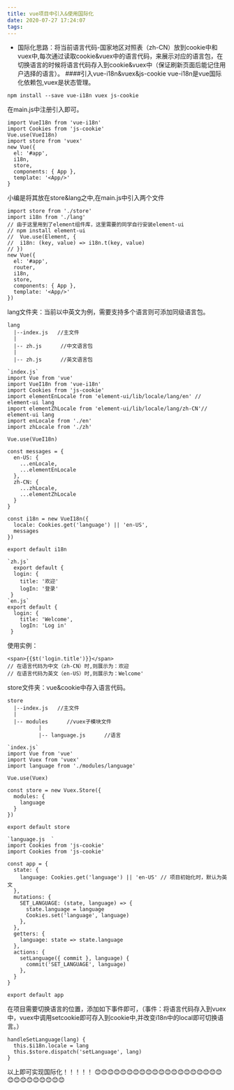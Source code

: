 ```yaml
---
title: vue项目中引入&使用国际化
date: 2020-07-27 17:24:07
tags:
---
```


* 国际化思路：将当前语言代码-国家地区对照表（zh-CN）放到cookie中和vuex中,每次通过读取cookie&vuex中的语言代码，来展示对应的语言包，在切换语言的时候将语言代码存入到cookie&vuex中（保证刷新页面后能记住用户选择的语言）。
####引入vue-i18n&vuex&js-cookie
vue-i18n是vue国际化依赖包,vuex是状态管理。
```
npm install --save vue-i18n vuex js-cookie
```
在main.js中注册引入即可。
```
import VueI18n from 'vue-i18n'
import Cookies from 'js-cookie'
Vue.use(VueI18n)
import store from 'vuex'
new Vue({
  el: '#app',
  i18n,
  store,
  components: { App },
  template: '<App/>'
}
```
小编是将其放在store&lang之中,在main.js中引入两个文件
```
import store from './store'
import i18n from './lang'
// 由于这里用到了element组件库，这里需要的同学自行安装element-ui
// npm install element-ui
//  Vue.use(Element, {
//  i18n: (key, value) => i18n.t(key, value)
// })
new Vue({
  el: '#app',
  router,
  i18n,
  store,
  components: { App },
  template: '<App/>'
})
```
lang文件夹：当前以中英文为例，需要支持多个语言则可添加同级语言包。
```
lang
  |--index.js   //主文件
  |
  |-- zh.js      //中文语言包
  |
  |-- zh.js      //英文语言包

```
```
`index.js`
import Vue from 'vue'
import VueI18n from 'vue-i18n'
import Cookies from 'js-cookie'
import elementEnLocale from 'element-ui/lib/locale/lang/en' // element-ui lang
import elementZhLocale from 'element-ui/lib/locale/lang/zh-CN'// element-ui lang
import enLocale from './en'
import zhLocale from './zh'

Vue.use(VueI18n)

const messages = {
  en-US: {
    ...enLocale,
    ...elementEnLocale
  },
  zh-CN: {
    ...zhLocale,
    ...elementZhLocale
  }
}

const i18n = new VueI18n({
  locale: Cookies.get('language') || 'en-US',
  messages
})

export default i18n

```
```
`zh.js`
  export default {
  login: {
    title: '欢迎'
    logIn: '登录'
 }
`en.js`
export default {
  login: {
    title: 'Welcome',
    logIn: 'Log in'
 }
```
使用实例：
```
<span>{{$t('login.title')}}</span>
// 在语言代码为中文（zh-CN）时,则展示为：欢迎
// 在语言代码为英文（en-US）时,则展示为：Welcome'
```
store文件夹：vue&cookie中存入语言代码。
```
store
  |--index.js   //主文件
  |
  |-- modules      //vuex子模块文件
          |
          |-- language.js      //语言
```
```
`index.js`
import Vue from 'vue'
import Vuex from 'vuex'
import language from './modules/language'

Vue.use(Vuex)

const store = new Vuex.Store({
  modules: {
    language
  }
})

export default store
```
```
`language.js  `
import Cookies from 'js-cookie'
import Cookies from 'js-cookie'

const app = {
  state: {
    language: Cookies.get('language') || 'en-US' // 项目初始化时，默认为英文
  },
  mutations: {
    SET_LANGUAGE: (state, language) => {
      state.language = language
      Cookies.set('language', language)
    },
  },
  getters: {
    language: state => state.language
  },
  actions: {
    setLanguage({ commit }, language) {
      commit('SET_LANGUAGE', language)
    },
  }
}

export default app
```
在项目需要切换语言的位置，添加如下事件即可，（事件：将语言代码存入到vuex中，vuex中调用setcookie即可存入到cookie中,并改变i18n中的local即可切换语言。）
```
handleSetLanguage(lang) {
  this.$i18n.locale = lang
  this.$store.dispatch('setLanguage', lang)
}
```
以上即可实现国际化！！！！！
😊😊😊😊😊😊😊😊😊😊😊😊😊😊😊😊😊😊😊😊😊😊😊😊😊😊😊😊😊




